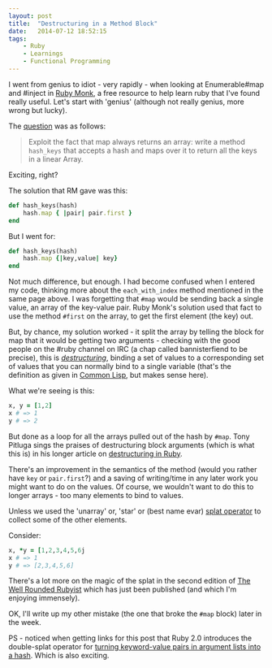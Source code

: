```yaml
---
layout: post
title:  "Destructuring in a Method Block"
date:   2014-07-12 18:52:15
tags:
    - Ruby
    - Learnings
    - Functional Programming
---
```


I went from genius to idiot - very rapidly - when looking at Enumerable#map and
\#inject in [Ruby Monk][RubyMonk], a free resource to help learn ruby that I've
found really useful. Let's start with 'genius' (although not really genius, more
wrong but lucky).

The [question][RMHashMap] was as follows:

> Exploit the fact that map always returns an array: write a method `hash_keys`
> that accepts a hash and maps over it to return all the keys in a linear Array.

Exciting, right?

The solution that RM gave was this:

```ruby
def hash_keys(hash)
    hash.map { |pair| pair.first }
end
```

But I went for:

```ruby
def hash_keys(hash)
    hash.map {|key,value| key}
end
```

Not much difference, but enough. I had become confused when I entered my code,
thinking more about the `each_with_index` method mentioned in the same page
above. I was forgetting that `#map` would be sending back a single value, an
array of the key-value pair. Ruby Monk's solution used that fact to use the
method `#first` on the array, to get the first element (the key) out.

But, by chance, my solution worked - it split the array by telling the
block for map that it would be getting two arguments - checking with the good
people on the #ruby channel on IRC (a chap called bannisterfiend to be precise),
this is [*destructuring*][destructuring], binding a set of values to
a corresponding set of values that you can normally bind to a single variable
(that's the definition as given in [Common Lisp][Lisp], but makes sense here).

What we're seeing is this:

```ruby
x, y = [1,2]
x # => 1
y # => 2
```

But done as a loop for all the arrays pulled out of the hash by `#map`. Tony
Pitluga sings the praises of destructuring block arguments (which is what this
is) in his longer article on [destructuring in Ruby][destructuring].

There's an improvement in the semantics of the method (would you rather have
`key` or `pair.first`?) and a saving of writing/time in any later work you might
want to do on the values. Of course, we wouldn't want to do this to longer
arrays - too many elements to bind to values.

Unless we used the 'unarray' or, 'star' or (best name evar) [splat
operator][splat] to collect some of the other elements.

Consider:

```ruby
x, *y = [1,2,3,4,5,6j
x # => 1
y # => [2,3,4,5,6]
```

There's a lot more on the magic of the splat in the second edition of [The Well
Rounded Rubyist][WRR] which has just been published (and which I'm enjoying
immensely).

OK, I'll write up my other mistake (the one that broke the `#map` block) later in
the week.

PS - noticed when getting links for this post that Ruby 2.0 introduces the
double-splat operator for [turning keyword-value pairs in argument lists into
a hash][double-splat]. Which is also exciting.

[RubyMonk]: https://rubymonk.com/
[RMHashMap]: https://rubymonk.com/learning/books/4-ruby-primer-ascent/chapters/44-collections/lessons/98-iterate-filtrate-and-transform#solution4313
[destructuring]: http://tony.pitluga.com/2011/08/08/destructuring-with-ruby.html
[Lisp]: http://www.cs.cmu.edu/Groups/AI/html/cltl/clm/node252.html
[splat]: http://endofline.wordpress.com/2011/01/21/the-strange-ruby-splat/
[WRR]: http://www.manning.com/black2/
[double-splat]: http://stackoverflow.com/questions/18289152/what-does-double-splat-operators-do-in-ruby

